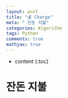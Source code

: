 ```yaml
---
layout: post
title: "💰 Charge"
meta: " 잔돈 지불"
categories: Algorithm
tags: Python
comments: true
mathjax: true
---
```




* content
{:toc}
# 잔돈 지불

